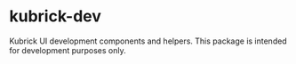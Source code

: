 # kubrick-dev

Kubrick UI development components and helpers. This package is intended for development purposes only.
